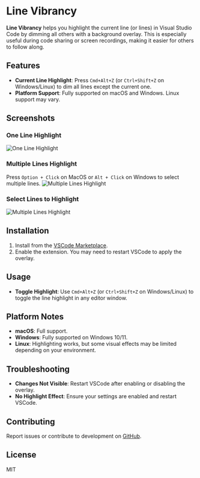 # Line Vibrancy

**Line Vibrancy** helps you highlight the current line (or lines) in Visual Studio Code by dimming all others with a background overlay. This is especially useful during code sharing or screen recordings, making it easier for others to follow along.

## Features

- **Current Line Highlight**: Press `Cmd+Alt+Z` (or `Ctrl+Shift+Z` on Windows/Linux) to dim all lines except the current one.
- **Platform Support**: Fully supported on macOS and Windows. Linux support may vary.

## Screenshots

### One Line Highlight
![One Line Highlight](https://m-s-tools.s3.ap-southeast-1.amazonaws.com/one.png)

### Multiple Lines Highlight
Press `Option + Click` on MacOS or `Alt + Click` on Windows to select multiple lines.
![Multiple Lines Highlight](https://m-s-tools.s3.ap-southeast-1.amazonaws.com/multi.png)

### Select Lines to Highlight
![Multiple Lines Highlight](https://m-s-tools.s3.ap-southeast-1.amazonaws.com/multi-selected.png)

## Installation

1. Install from the [VSCode Marketplace](https://marketplace.visualstudio.com/items?itemName=tiennsloit.line-vibrancy).
2. Enable the extension. You may need to restart VSCode to apply the overlay.

## Usage

- **Toggle Highlight**: Use `Cmd+Alt+Z` (or `Ctrl+Shift+Z` on Windows/Linux) to toggle the line highlight in any editor window.

## Platform Notes

- **macOS**: Full support.
- **Windows**: Fully supported on Windows 10/11.
- **Linux**: Highlighting works, but some visual effects may be limited depending on your environment.

## Troubleshooting

- **Changes Not Visible**: Restart VSCode after enabling or disabling the overlay.
- **No Highlight Effect**: Ensure your settings are enabled and restart VSCode.

## Contributing

Report issues or contribute to development on [GitHub](https://github.com/tiennsloit/line-vibrancy-highlight).

## License

MIT
